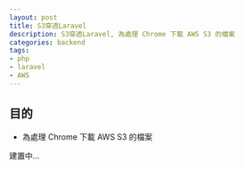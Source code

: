 ```yaml
---
layout: post
title: S3穿透Laravel
description: S3穿透Laravel, 為處理 Chrome 下載 AWS S3 的檔案
categories: backend
tags:
- php
- laravel
- AWS
---
```

## 目的 ##

 - 為處理 Chrome 下載 AWS S3 的檔案
 <!-- more -->

 建置中...
